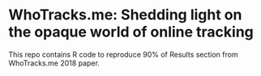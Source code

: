 # WhoTracks.me: Shedding light on the opaque world of online tracking

This repo contains R code to reproduce 90% of Results section from WhoTracks.me 2018 paper.
